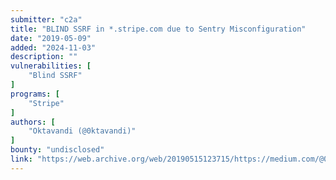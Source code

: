 ```yaml
---
submitter: "c2a"
title: "BLIND SSRF in *.stripe.com due to Sentry Misconfiguration"
date: "2019-05-09"
added: "2024-11-03"
description: ""
vulnerabilities: [
    "Blind SSRF"
]
programs: [
    "Stripe"
]
authors: [
    "Oktavandi (@0ktavandi)"
]
bounty: "undisclosed"
link: "https://web.archive.org/web/20190515123715/https://medium.com/@0ktavandi/blind-ssrf-in-stripe-com-due-to-sentry-misconfiguration-60ebb6a40b5"
---
```




